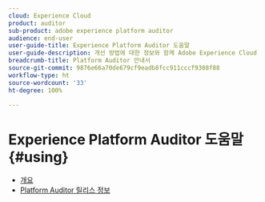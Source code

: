 ```yaml
---
cloud: Experience Cloud
product: auditor
sub-product: adobe experience platform auditor
audience: end-user
user-guide-title: Experience Platform Auditor 도움말
user-guide-description: 개선 방법에 대한 정보와 함께 Adobe Experience Cloud 구현에 등급을 매기는 보고서를 생성합니다.
breadcrumb-title: Platform Auditor 안내서
source-git-commit: 9876e66a70de679cf9eadb8fcc911cccf9308f88
workflow-type: ht
source-wordcount: '33'
ht-degree: 100%

---
```



# Experience Platform Auditor 도움말 {#using}

+ [개요](overview.md)
+ [Platform Auditor 릴리스 정보](release-notes.md)
